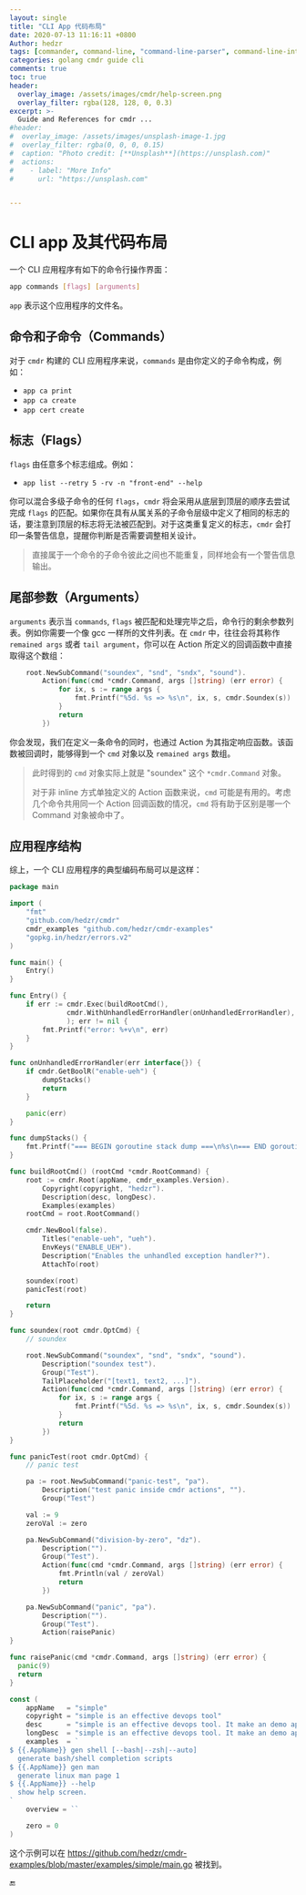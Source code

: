 ```yaml
---
layout: single
title: "CLI App 代码布局"
date: 2020-07-13 11:16:11 +0800
Author: hedzr
tags: [commander, command-line, "command-line-parser", command-line-interface,  getops, posix, posix-compatible, hierarchical-configuration, hierarchy, cli, golang]
categories: golang cmdr guide cli
comments: true
toc: true
header:
  overlay_image: /assets/images/cmdr/help-screen.png
  overlay_filter: rgba(128, 128, 0, 0.3)
excerpt: >-
  Guide and References for cmdr ...
#header:
#  overlay_image: /assets/images/unsplash-image-1.jpg
#  overlay_filter: rgba(0, 0, 0, 0.15)
#  caption: "Photo credit: [**Unsplash**](https://unsplash.com)"
#  actions:
#    - label: "More Info"
#      url: "https://unsplash.com"


---
```




# CLI app 及其代码布局

一个 CLI 应用程序有如下的命令行操作界面：

```bash
app commands [flags] [arguments]
```

`app` 表示这个应用程序的文件名。



## 命令和子命令（Commands）

对于 `cmdr` 构建的 CLI 应用程序来说，`commands` 是由你定义的子命令构成，例如：

- `app ca print`
- `app ca create`
- `app cert create`



## 标志（Flags）

`flags` 由任意多个标志组成。例如：

- `app list --retry 5 -rv -n "front-end" --help`

你可以混合多级子命令的任何 `flags`，`cmdr` 将会采用从底层到顶层的顺序去尝试完成 `flags` 的匹配。如果你在具有从属关系的子命令层级中定义了相同的标志的话，要注意到顶层的标志将无法被匹配到。对于这类重复定义的标志，`cmdr` 会打印一条警告信息，提醒你判断是否需要调整相关设计。

> 直接属于一个命令的子命令彼此之间也不能重复，同样地会有一个警告信息输出。



## 尾部参数（Arguments）

`arguments` 表示当 `commands`, `flags` 被匹配和处理完毕之后，命令行的剩余参数列表。例如你需要一个像 gcc 一样所的文件列表。在 `cmdr` 中，往往会将其称作 `remained args` 或者 `tail argument`，你可以在 Action 所定义的回调函数中直接取得这个数组：

```go
	root.NewSubCommand("soundex", "snd", "sndx", "sound").
		Action(func(cmd *cmdr.Command, args []string) (err error) {
			for ix, s := range args {
				fmt.Printf("%5d. %s => %s\n", ix, s, cmdr.Soundex(s))
			}
			return
		})
```

你会发现，我们在定义一条命令的同时，也通过 Action 为其指定响应函数。该函数被回调时，能够得到一个 `cmd` 对象以及 `remained args` 数组。

> 此时得到的 `cmd` 对象实际上就是 "soundex" 这个 `*cmdr.Command` 对象。
>
> 对于非 inline 方式单独定义的 Action 函数来说，`cmd` 可能是有用的。考虑几个命令共用同一个 Action 回调函数的情况，`cmd` 将有助于区别是哪一个 Command 对象被命中了。



## 应用程序结构

综上，一个 CLI 应用程序的典型编码布局可以是这样：

```go
package main

import (
	"fmt"
	"github.com/hedzr/cmdr"
	cmdr_examples "github.com/hedzr/cmdr-examples"
	"gopkg.in/hedzr/errors.v2"
)

func main() {
	Entry()
}

func Entry() {
	if err := cmdr.Exec(buildRootCmd(), 
              cmdr.WithUnhandledErrorHandler(onUnhandledErrorHandler),
              ); err != nil {
		fmt.Printf("error: %+v\n", err)
	}
}

func onUnhandledErrorHandler(err interface{}) {
	if cmdr.GetBoolR("enable-ueh") {
		dumpStacks()
		return
	}

	panic(err)
}

func dumpStacks() {
	fmt.Printf("=== BEGIN goroutine stack dump ===\n%s\n=== END goroutine stack dump ===\n", errors.DumpStacksAsString(true))
}

func buildRootCmd() (rootCmd *cmdr.RootCommand) {
	root := cmdr.Root(appName, cmdr_examples.Version).
		Copyright(copyright, "hedzr").
		Description(desc, longDesc).
		Examples(examples)
	rootCmd = root.RootCommand()

	cmdr.NewBool(false).
		Titles("enable-ueh", "ueh").
		EnvKeys("ENABLE_UEH").
		Description("Enables the unhandled exception handler?").
		AttachTo(root)

	soundex(root)
	panicTest(root)

	return
}

func soundex(root cmdr.OptCmd) {
	// soundex

	root.NewSubCommand("soundex", "snd", "sndx", "sound").
		Description("soundex test").
		Group("Test").
		TailPlaceholder("[text1, text2, ...]").
		Action(func(cmd *cmdr.Command, args []string) (err error) {
			for ix, s := range args {
				fmt.Printf("%5d. %s => %s\n", ix, s, cmdr.Soundex(s))
			}
			return
		})
}

func panicTest(root cmdr.OptCmd) {
	// panic test

	pa := root.NewSubCommand("panic-test", "pa").
		Description("test panic inside cmdr actions", "").
		Group("Test")

	val := 9
	zeroVal := zero

	pa.NewSubCommand("division-by-zero", "dz").
		Description("").
		Group("Test").
		Action(func(cmd *cmdr.Command, args []string) (err error) {
			fmt.Println(val / zeroVal)
			return
		})

	pa.NewSubCommand("panic", "pa").
		Description("").
		Group("Test").
		Action(raisePanic)
}

func raisePanic(cmd *cmdr.Command, args []string) (err error) {
  panic(9)
  return
}

const (
	appName   = "simple"
	copyright = "simple is an effective devops tool"
	desc      = "simple is an effective devops tool. It make an demo application for `cmdr`."
	longDesc  = "simple is an effective devops tool. It make an demo application for `cmdr`."
	examples  = `
$ {{.AppName}} gen shell [--bash|--zsh|--auto]
  generate bash/shell completion scripts
$ {{.AppName}} gen man
  generate linux man page 1
$ {{.AppName}} --help
  show help screen.
`
	overview = ``

	zero = 0
)
```

这个示例可以在 <https://github.com/hedzr/cmdr-examples/blob/master/examples/simple/main.go> 被找到。





🔚



